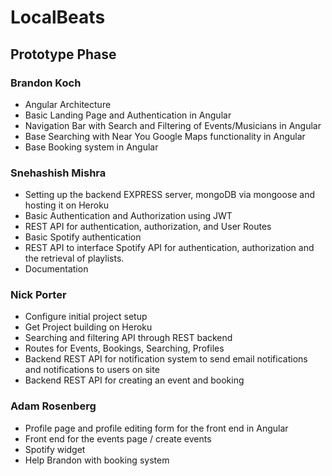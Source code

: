 
# LocalBeats

## Prototype Phase

### Brandon Koch
- Angular Architecture
- Basic Landing Page and Authentication in Angular
- Navigation Bar with Search and Filtering of Events/Musicians in Angular
- Base Searching with Near You Google Maps functionality in Angular
- Base Booking system in Angular

### Snehashish Mishra
- Setting up the backend EXPRESS server, mongoDB via mongoose and hosting it on Heroku 
- Basic Authentication and Authorization using JWT
- REST API for authentication, authorization, and User Routes
- Basic Spotify authentication
- REST API to interface Spotify API for authentication, authorization and the retrieval of playlists.
- Documentation

### Nick Porter
- Configure initial project setup
- Get Project building on Heroku
- Searching and filtering API through REST backend
- Routes for Events, Bookings, Searching, Profiles
- Backend REST API for notification system to send email notifications and notifications to users on site
- Backend REST API for creating an event and booking

### Adam Rosenberg
- Profile page and profile editing form for the front end in Angular 
- Front end for the events page / create events
- Spotify widget
- Help Brandon with booking system
